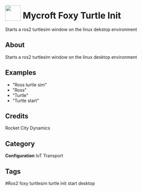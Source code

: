 # <img src="https://raw.githack.com/FortAwesome/Font-Awesome/master/svgs/solid/robot.svg" card_color="#22A7F0" width="50" height="50" style="vertical-align:bottom"/> Mycroft Foxy Turtle Init
Starts a ros2 turtlesim window on the linux dekstop environment

## About
Starts a ros2 turtlesim window on the linux desktop environment

## Examples
* "Ross turtle sim"
* "Ross"
* "Turtle"
* "Turtle start"

## Credits
Rocket City Dynamics

## Category
**Configuration**
IoT
Transport

## Tags
#Ros2 foxy turtlesim turtle init start desktop

